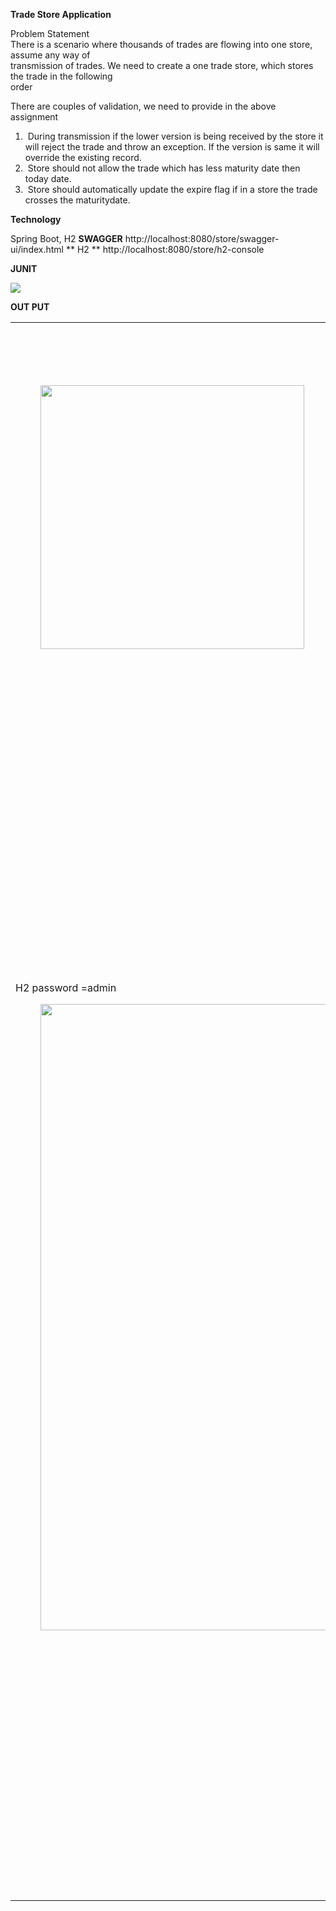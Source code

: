 **Trade Store Application**

Problem Statement  
There is a scenario where thousands of trades are flowing into one store, assume any way of  
transmission of trades. We need to create a one trade store, which stores the trade in the following  
order

There are couples of validation, we need to provide in the above assignment

1.   During transmission if the lower version is being received by the store it will reject the trade and throw an exception. If the version is same it will override the existing record.
2.   Store should not allow the trade which has less maturity date then today date.
3.   Store should automatically update the expire flag if in a store the trade crosses the maturitydate.

**Technology** 

Spring Boot, H2
**SWAGGER**
http://localhost:8080/store/swagger-ui/index.html
** H2 **
http://localhost:8080/store/h2-console


**JUNIT**

![](https://33333.cdn.cke-cs.com/kSW7V9NHUXugvhoQeFaf/images/09af757b441b302c14135412dece62d46db64e1b6539ac78.png)

**OUT PUT**

<table><tbody><tr><td><figure class="image"><img src="https://33333.cdn.cke-cs.com/kSW7V9NHUXugvhoQeFaf/images/aec53783e22910685ed3106b357b53ed6612f2f8d00348f8.png" srcset="https://33333.cdn.cke-cs.com/kSW7V9NHUXugvhoQeFaf/images/aec53783e22910685ed3106b357b53ed6612f2f8d00348f8.png/w_102 102w, https://33333.cdn.cke-cs.com/kSW7V9NHUXugvhoQeFaf/images/aec53783e22910685ed3106b357b53ed6612f2f8d00348f8.png/w_182 182w, https://33333.cdn.cke-cs.com/kSW7V9NHUXugvhoQeFaf/images/aec53783e22910685ed3106b357b53ed6612f2f8d00348f8.png/w_262 262w, https://33333.cdn.cke-cs.com/kSW7V9NHUXugvhoQeFaf/images/aec53783e22910685ed3106b357b53ed6612f2f8d00348f8.png/w_342 342w, https://33333.cdn.cke-cs.com/kSW7V9NHUXugvhoQeFaf/images/aec53783e22910685ed3106b357b53ed6612f2f8d00348f8.png/w_422 422w" sizes="100vw" width="422"></figure></td><td><figure class="image"><img src="https://33333.cdn.cke-cs.com/kSW7V9NHUXugvhoQeFaf/images/096426d2093f3c3a88f906ef91d767a0b38981ccd52f4b95.png" srcset="https://33333.cdn.cke-cs.com/kSW7V9NHUXugvhoQeFaf/images/096426d2093f3c3a88f906ef91d767a0b38981ccd52f4b95.png/w_111 111w, https://33333.cdn.cke-cs.com/kSW7V9NHUXugvhoQeFaf/images/096426d2093f3c3a88f906ef91d767a0b38981ccd52f4b95.png/w_191 191w, https://33333.cdn.cke-cs.com/kSW7V9NHUXugvhoQeFaf/images/096426d2093f3c3a88f906ef91d767a0b38981ccd52f4b95.png/w_271 271w, https://33333.cdn.cke-cs.com/kSW7V9NHUXugvhoQeFaf/images/096426d2093f3c3a88f906ef91d767a0b38981ccd52f4b95.png/w_351 351w, https://33333.cdn.cke-cs.com/kSW7V9NHUXugvhoQeFaf/images/096426d2093f3c3a88f906ef91d767a0b38981ccd52f4b95.png/w_431 431w, https://33333.cdn.cke-cs.com/kSW7V9NHUXugvhoQeFaf/images/096426d2093f3c3a88f906ef91d767a0b38981ccd52f4b95.png/w_511 511w" sizes="100vw" width="511"></figure></td><td><figure class="image"><img src="https://33333.cdn.cke-cs.com/kSW7V9NHUXugvhoQeFaf/images/f017268b8aa528f00dd8ecf05ac702d5cb2e74b00062afaf.png" srcset="https://33333.cdn.cke-cs.com/kSW7V9NHUXugvhoQeFaf/images/f017268b8aa528f00dd8ecf05ac702d5cb2e74b00062afaf.png/w_106 106w, https://33333.cdn.cke-cs.com/kSW7V9NHUXugvhoQeFaf/images/f017268b8aa528f00dd8ecf05ac702d5cb2e74b00062afaf.png/w_186 186w, https://33333.cdn.cke-cs.com/kSW7V9NHUXugvhoQeFaf/images/f017268b8aa528f00dd8ecf05ac702d5cb2e74b00062afaf.png/w_266 266w, https://33333.cdn.cke-cs.com/kSW7V9NHUXugvhoQeFaf/images/f017268b8aa528f00dd8ecf05ac702d5cb2e74b00062afaf.png/w_346 346w, https://33333.cdn.cke-cs.com/kSW7V9NHUXugvhoQeFaf/images/f017268b8aa528f00dd8ecf05ac702d5cb2e74b00062afaf.png/w_426 426w, https://33333.cdn.cke-cs.com/kSW7V9NHUXugvhoQeFaf/images/f017268b8aa528f00dd8ecf05ac702d5cb2e74b00062afaf.png/w_506 506w, https://33333.cdn.cke-cs.com/kSW7V9NHUXugvhoQeFaf/images/f017268b8aa528f00dd8ecf05ac702d5cb2e74b00062afaf.png/w_586 586w" sizes="100vw" width="586"></figure></td><td>&nbsp;</td></tr><tr><td><p>H2 password =admin</p><figure class="image"><img src="https://33333.cdn.cke-cs.com/kSW7V9NHUXugvhoQeFaf/images/e3ccd3f837bf37ca9a52408e10f728de81e60b6fc2b39b7a.png" srcset="https://33333.cdn.cke-cs.com/kSW7V9NHUXugvhoQeFaf/images/e3ccd3f837bf37ca9a52408e10f728de81e60b6fc2b39b7a.png/w_110 110w, https://33333.cdn.cke-cs.com/kSW7V9NHUXugvhoQeFaf/images/e3ccd3f837bf37ca9a52408e10f728de81e60b6fc2b39b7a.png/w_220 220w, https://33333.cdn.cke-cs.com/kSW7V9NHUXugvhoQeFaf/images/e3ccd3f837bf37ca9a52408e10f728de81e60b6fc2b39b7a.png/w_330 330w, https://33333.cdn.cke-cs.com/kSW7V9NHUXugvhoQeFaf/images/e3ccd3f837bf37ca9a52408e10f728de81e60b6fc2b39b7a.png/w_440 440w, https://33333.cdn.cke-cs.com/kSW7V9NHUXugvhoQeFaf/images/e3ccd3f837bf37ca9a52408e10f728de81e60b6fc2b39b7a.png/w_550 550w, https://33333.cdn.cke-cs.com/kSW7V9NHUXugvhoQeFaf/images/e3ccd3f837bf37ca9a52408e10f728de81e60b6fc2b39b7a.png/w_660 660w, https://33333.cdn.cke-cs.com/kSW7V9NHUXugvhoQeFaf/images/e3ccd3f837bf37ca9a52408e10f728de81e60b6fc2b39b7a.png/w_770 770w, https://33333.cdn.cke-cs.com/kSW7V9NHUXugvhoQeFaf/images/e3ccd3f837bf37ca9a52408e10f728de81e60b6fc2b39b7a.png/w_880 880w, https://33333.cdn.cke-cs.com/kSW7V9NHUXugvhoQeFaf/images/e3ccd3f837bf37ca9a52408e10f728de81e60b6fc2b39b7a.png/w_990 990w, https://33333.cdn.cke-cs.com/kSW7V9NHUXugvhoQeFaf/images/e3ccd3f837bf37ca9a52408e10f728de81e60b6fc2b39b7a.png/w_1002 1002w" sizes="100vw" width="1002"></figure></td><td><figure class="image"><img src="https://33333.cdn.cke-cs.com/kSW7V9NHUXugvhoQeFaf/images/2ee3e7ef708121964f07867096f4546bf12a36ffc0c86677.png" srcset="https://33333.cdn.cke-cs.com/kSW7V9NHUXugvhoQeFaf/images/2ee3e7ef708121964f07867096f4546bf12a36ffc0c86677.png/w_190 190w, https://33333.cdn.cke-cs.com/kSW7V9NHUXugvhoQeFaf/images/2ee3e7ef708121964f07867096f4546bf12a36ffc0c86677.png/w_380 380w, https://33333.cdn.cke-cs.com/kSW7V9NHUXugvhoQeFaf/images/2ee3e7ef708121964f07867096f4546bf12a36ffc0c86677.png/w_570 570w, https://33333.cdn.cke-cs.com/kSW7V9NHUXugvhoQeFaf/images/2ee3e7ef708121964f07867096f4546bf12a36ffc0c86677.png/w_760 760w, https://33333.cdn.cke-cs.com/kSW7V9NHUXugvhoQeFaf/images/2ee3e7ef708121964f07867096f4546bf12a36ffc0c86677.png/w_950 950w, https://33333.cdn.cke-cs.com/kSW7V9NHUXugvhoQeFaf/images/2ee3e7ef708121964f07867096f4546bf12a36ffc0c86677.png/w_1140 1140w, https://33333.cdn.cke-cs.com/kSW7V9NHUXugvhoQeFaf/images/2ee3e7ef708121964f07867096f4546bf12a36ffc0c86677.png/w_1330 1330w, https://33333.cdn.cke-cs.com/kSW7V9NHUXugvhoQeFaf/images/2ee3e7ef708121964f07867096f4546bf12a36ffc0c86677.png/w_1520 1520w, https://33333.cdn.cke-cs.com/kSW7V9NHUXugvhoQeFaf/images/2ee3e7ef708121964f07867096f4546bf12a36ffc0c86677.png/w_1710 1710w, https://33333.cdn.cke-cs.com/kSW7V9NHUXugvhoQeFaf/images/2ee3e7ef708121964f07867096f4546bf12a36ffc0c86677.png/w_1862 1862w" sizes="100vw" width="1862"></figure></td><td>&nbsp;</td><td>&nbsp;</td></tr></tbody></table>
